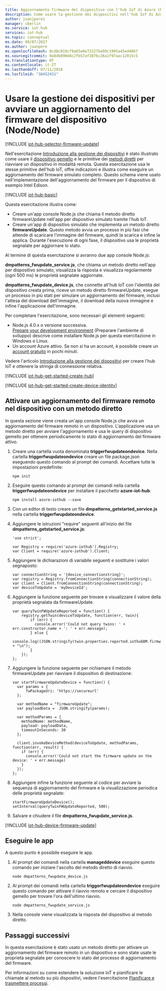 ```yaml
---
title: Aggiornamento firmware del dispositivo con l'hub IoT di Azure (Node) | Documentazione Microsoft
description: Come usare la gestione dei dispositivi nell'hub IoT di Azure per avviare un aggiornamento del firmware del dispositivo. Usare Azure IoT SDK per Node.js per implementare un'app per dispositivo simulato e un'app di servizio che attiva l'aggiornamento del firmware.
author: juanjperez
manager: cberlin
ms.service: iot-hub
services: iot-hub
ms.topic: conceptual
ms.date: 09/07/2017
ms.author: juanpere
ms.openlocfilehash: 0cd8c019cf9a65e0e72227ba99c1995a45ed4067
ms.sourcegitcommit: 0a84b090d4c2fb57af3876c26a1f97aac12015c5
ms.translationtype: HT
ms.contentlocale: it-IT
ms.lasthandoff: 07/11/2018
ms.locfileid: "38452431"
---
```

# <a name="use-device-management-to-initiate-a-device-firmware-update-nodenode"></a>Usare la gestione dei dispositivi per avviare un aggiornamento del firmware del dispositivo (Node/Node)
[!INCLUDE [iot-hub-selector-firmware-update](../../includes/iot-hub-selector-firmware-update.md)]

Nell'esercitazione [Introduzione alla gestione dei dispositivi][lnk-dm-getstarted] è stato illustrato come usare il [dispositivo gemello][lnk-devtwin] e le primitive dei [metodi diretti][lnk-c2dmethod] per riavviare un dispositivo in modalità remota. Questa esercitazione usa le stesse primitive dell'hub IoT, offre indicazioni e illustra come eseguire un aggiornamento del firmware simulato completo.  Questo schema viene usato nell'implementazione dell'aggiornamento del firmware per il dispositivo di esempio Intel Edison.

[!INCLUDE [iot-hub-basic](../../includes/iot-hub-basic-whole.md)]

Questa esercitazione illustra come:

* Creare un'app console Node.js che chiama il metodo diretto firmwareUpdate nell'app per dispositivo simulato tramite l'hub IoT.
* Creare un'app di dispositivo simulato che implementa un metodo diretto **firmwareUpdate**. Questo metodo avvia un processo in più fasi che attende di scaricare l'immagine del firmware, quindi la scarica e infine la applica. Durante l'esecuzione di ogni fase, il dispositivo usa le proprietà segnalate per aggiornare lo stato.

Al termine di questa esercitazione si avranno due app console Node.js:

**dmpatterns_fwupdate_service.js**, che chiama un metodo diretto nell'app per dispositivo simulato, visualizza la risposta e visualizza regolarmente (ogni 500 ms) le proprietà segnalate aggiornate.

**dmpatterns_fwupdate_device.js**, che connette all'hub IoT con l'identità del dispositivo creata prima, riceve un metodo diretto firmwareUpdate, esegue un processo in più stati per simulare un aggiornamento del firmware, inclusi l'attesa del download dell'immagine, il download della nuova immagine e infine l'applicazione dell'immagine.

Per completare l'esercitazione, sono necessari gli elementi seguenti:

* Node.js 4.0.x o versione successiva. <br/>  [Prepare your development environment][lnk-dev-setup] (Preparare l'ambiente di sviluppo) descrive come installare Node.js per questa esercitazione in Windows o Linux.
* Un account Azure attivo. Se non si ha un account, è possibile creare un [account gratuito][lnk-free-trial] in pochi minuti.

Vedere l'articolo [Introduzione alla gestione dei dispositivi](iot-hub-node-node-device-management-get-started.md) per creare l'hub IoT e ottenere la stringa di connessione relativa.

[!INCLUDE [iot-hub-get-started-create-hub](../../includes/iot-hub-get-started-create-hub.md)]

[!INCLUDE [iot-hub-get-started-create-device-identity](../../includes/iot-hub-get-started-create-device-identity.md)]

## <a name="trigger-a-remote-firmware-update-on-the-device-using-a-direct-method"></a>Attivare un aggiornamento del firmware remoto nel dispositivo con un metodo diretto
In questa sezione viene creata un'app console Node.js che avvia un aggiornamento del firmware remoto in un dispositivo. L'applicazione usa un metodo diretto per avviare l'aggiornamento e usa le query di dispositivo gemello per ottenere periodicamente lo stato di aggiornamento del firmware attivo.

1. Creare una cartella vuota denominata **triggerfwupdateondevice**.  Nella cartella **triggerfwupdateondevice** creare un file package.json eseguendo questo comando al prompt dei comandi.  Accettare tutte le impostazioni predefinite:
   
    ```
    npm init
    ```
2. Eseguire questo comando al prompt dei comandi nella cartella **triggerfwupdateondevice** per installare il pacchetto **azure-iot-hub**:
   
    ```
    npm install azure-iothub --save
    ```
3. Con un editor di testo creare un file **dmpatterns_getstarted_service.js** nella cartella **triggerfwupdateondevice**.
4. Aggiungere le istruzioni "require" seguenti all'inizio del file **dmpatterns_getstarted_service.js**:
   
    ```
    'use strict';
   
    var Registry = require('azure-iothub').Registry;
    var Client = require('azure-iothub').Client;
    ```
5. Aggiungere le dichiarazioni di variabile seguenti e sostituire i valori segnaposto:
   
    ```
    var connectionString = '{device_connectionstring}';
    var registry = Registry.fromConnectionString(connectionString);
    var client = Client.fromConnectionString(connectionString);
    var deviceToUpdate = 'myDeviceId';
    ```
6. Aggiungere la funzione seguente per trovare e visualizzare il valore della proprietà segnalata da firmwareUpdate.
   
    ```
    var queryTwinFWUpdateReported = function() {
        registry.getTwin(deviceToUpdate, function(err, twin){
            if (err) {
              console.error('Could not query twins: ' + err.constructor.name + ': ' + err.message);
            } else {
              console.log((JSON.stringify(twin.properties.reported.iothubDM.firmwareUpdate)) + "\n");
            }
        });
    };
    ```
7. Aggiungere la funzione seguente per richiamare il metodo firmwareUpdate per riavviare il dispositivo di destinazione:
   
    ```
    var startFirmwareUpdateDevice = function() {
      var params = {
          fwPackageUri: 'https://secureurl'
      };
   
      var methodName = "firmwareUpdate";
      var payloadData =  JSON.stringify(params);
   
      var methodParams = {
        methodName: methodName,
        payload: payloadData,
        timeoutInSeconds: 30
      };
   
      client.invokeDeviceMethod(deviceToUpdate, methodParams, function(err, result) {
        if (err) {
          console.error('Could not start the firmware update on the device: ' + err.message)
        } 
      });
    };
    ```
8. Aggiungere infine la funzione seguente al codice per avviare la sequenza di aggiornamento del firmware e la visualizzazione periodica delle proprietà segnalate:
   
    ```
    startFirmwareUpdateDevice();
    setInterval(queryTwinFWUpdateReported, 500);
    ```
9. Salvare e chiudere il file **dmpatterns_fwupdate_service.js**.

[!INCLUDE [iot-hub-device-firmware-update](../../includes/iot-hub-device-firmware-update.md)]

## <a name="run-the-apps"></a>Eseguire le app
A questo punto è possibile eseguire le app.

1. Al prompt dei comandi nella cartella **manageddevice** eseguire questo comando per iniziare l'ascolto del metodo diretto di riavvio.
   
    ```
    node dmpatterns_fwupdate_device.js
    ```
2. Al prompt dei comandi nella cartella **triggerfwupdateondevice** eseguire questo comando per attivare il riavvio remoto e cercare il dispositivo gemello per trovare l'ora dell'ultimo riavvio.
   
    ```
    node dmpatterns_fwupdate_service.js
    ```
3. Nella console viene visualizzata la risposta del dispositivo al metodo diretto.

## <a name="next-steps"></a>Passaggi successivi
In questa esercitazione è stato usato un metodo diretto per attivare un aggiornamento del firmware remoto in un dispositivo e sono state usate le proprietà segnalate per conoscere lo stato del processo di aggiornamento del firmware.

Per informazioni su come estendere la soluzione IoT e pianificare le chiamate al metodo su più dispositivi, vedere l'esercitazione [Pianificare e trasmettere processi][lnk-tutorial-jobs].

[lnk-devtwin]: iot-hub-devguide-device-twins.md
[lnk-c2dmethod]: iot-hub-devguide-direct-methods.md
[lnk-dm-getstarted]: iot-hub-node-node-device-management-get-started.md
[lnk-tutorial-jobs]: iot-hub-node-node-schedule-jobs.md

[lnk-dev-setup]: https://github.com/Azure/azure-iot-sdk-node/tree/master/doc/node-devbox-setup.md
[lnk-free-trial]: http://azure.microsoft.com/pricing/free-trial/
[lnk-transient-faults]: https://msdn.microsoft.com/library/hh680901(v=pandp.50).aspx
